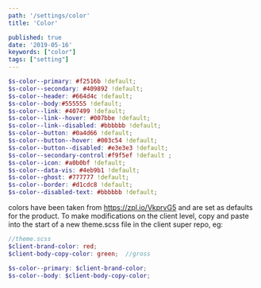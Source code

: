 ```yaml
---
path: '/settings/color'
title: 'Color'

published: true
date: '2019-05-16'
keywords: ["color"]
tags: ["setting"]
---
```

```scss
$s-color--primary: #f2516b !default;
$s-color--secondary: #409892 !default;
$s-color--header: #664d4c !default;
$s-color--body:#555555 !default;
$s-color--link: #407499 !default;
$s-color--link--hover: #007bbe !default;
$s-color--link--disabled: #bbbbbb !default;
$s-color--button: #0a4d66 !default;
$s-color--button--hover: #003c54 !default;
$s-color--button--disabled: #e3e3e3 !default;
$s-color--secondary-control:#f9f5ef !default ;
$s-color--icon: #a0b0bf !default;
$s-color--data-vis: #4eb9b1 !default;
$s-color--ghost: #777777 !default;
$s-color--border: #d1cdc8 !default;
$s-color--disabled-text: #bbbbbb !default;
```

colors have been taken from https://zpl.io/VkprvG5 and are set as defaults for the product. To make modifications on the client level, copy and paste into the start of a new theme.scss file in the client super repo, eg:

```scss
//theme.scss
$client-brand-color: red;
$client-body-copy-color: green;  //gross

$s-color--primary: $client-brand-color;
$s-color--body: $client-body-copy-color;
```